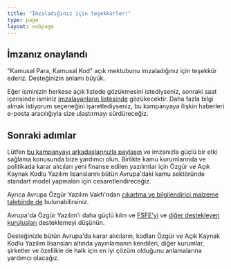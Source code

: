 ```yaml
---
title: "İmzaladığınız için teşekkürler!"
type: page
layout: subpage
---
```


## İmzanız onaylandı

"Kamusal Para, Kamusal Kod" açık mektubunu imzaladığınız için teşekkür
ederiz. Desteğinizin anlamı büyük.

Eğer isminizin herkese açık listede gözükmesini istediyseniz, sonraki
saat içerisinde isminiz [imzalayanların listesinde](../all-signatures)
gözükecektir. Daha fazla bilgi almak istiyorum seçeneğini
işaretlediyseniz, bu kampanyaya ilişkin haberleri e-posta aracılığıyla
size ulaştırmayı sürdüreceğiz.

## Sonraki adımlar

Lütfen [bu kampanyayı arkadaşlarınızla paylaşın](../../#spread) ve
imzanızla güçlü bir etki sağlama konusunda bize yardımcı olun.
Birlikte kamu kurumlarında ve politikada karar alıcıları yeni finanse
edilen yazılımlar için Özgür ve Açık Kaynak Kodlu Yazılım lisanslarını
bütün Avrupa'daki kamu sektöründe standart model yapmaları için
cesaretlendireceğiz.

Ayrıca Avrupa Özgür Yazılım Vakfı'ndan [çıkartma ve bilgilendirici
malzeme talebinde de](https://fsfe.org/promo#pmpc) bulunabilirsiniz.

Avrupa'da Özgür Yazılım'ı daha güçlü kılın ve
[FSFE'yi](https://fsfe.org/donate/?pmpc) ve [diğer destekleyen
kuruluşları](../../#organisations) desteklemeyi düşünün.

Desteğinizle bütün Avrupa'da karar alıcıların, kodları Özgür ve Açık
Kaynak Kodlu Yazılım lisansları altında yayınlamanın kendileri, diğer
kurumlar, şirketler ve özellikle de halk için en iyi çözüm olduğunu
anlamalarına yardımcı olacağız.
